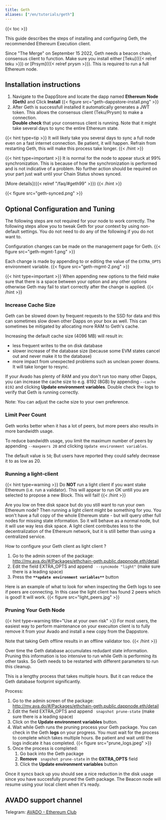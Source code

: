 ```yaml
---
title: Geth
aliases: ["/en/tutorials/geth"]
---
```


{{< toc >}}

This guide describes the steps of installing and configuring Geth, the recommended Ethereum Execution client.

Since "The Merge" on September 15 2022, Geth needs a beacon chain, consensus client to function. Make sure you install either [Teku]({{< relref teku >}}) or [Prsym]({{< relref prysm >}}). This is required to run a full Ethereum node.

## Installation instructions

1. Navigate to the DappStore and locate the dapp named **Ethereum Node (Geth)** and Click **Install**
  {{< figure src="geth-dappstore-install.png" >}}
2. After Geth is successfull installed it automatically generates a JWT token. This allows the consensus client (Teku/Prysm) to make a connection.  
  **Double check** that your consensus client is running. Note that it might take several days to sync the entire Ethereum state.

{{< hint type=tip >}}
It will likely take you several days to sync a full node even on a fast internet connection. Be patient, it will happen.
Refrain from restarting Geth, this will make this process take longer.
{{< /hint >}}

{{< hint type=important >}}
It is normal for the node to appear stuck at 99% synchronization.
This is because of how the synchronization is performed and is not indicative of a problem.
No further action should be required on your part just wait until your Chain Status shows synced.

[More details]({{< relref "/faq/#geth99" >}})
{{< /hint >}}

{{< figure src="geth-synced.png" >}}

## Optional Configuration and Tuning

The following steps are not required for your node to work correctly. The following steps allow you to tweak Geth for your context by using non-default settings. You do not need to do any of the following if you do not want to.


Configuration changes can be made on the management  page for Geth. {{< figure src="geth-mgmt-1.png" >}}

Each change is made by appending to or editing the value of the `EXTRA_OPTS` environment variable. {{< figure src="geth-mgmt-2.png" >}}

{{< hint type=important >}}
When appending new options to the field make sure that there is a space between your option and any other options otherwise Geth may fail to start correctly after the change is applied.
{{< /hint >}}

### Increase Cache Size
Geth can be slowed down by frequent requests to the SSD for data and this can sometimes slow down other Dapps on your box as well.
This can sometimes be mitigated by allocating more RAM to Geth's cache.

Increasing the default cache size (4096 MB) will result in:
- less frequent writes to the on disk database
- slower increase of the database size (because some EVM states cancel out and never make it to the database)
- more impact from unexpected problems such as unclean power downs. It will take longer to resync.

If your Avado has plenty of RAM and you don't run too many other Dapps, you can increase the cache size to e.g. 8192 (8GB) by appending `--cache 8192` and clicking **Update environment variables**. Double check the logs to verify that Geth is running correctly.

Note: You can adjust the cache size to your own preference.

### Limit Peer Count

Geth works better when it has a lot of peers, but more peers also results in more bandwidth usage. 

To reduce bandwidth usage, you limit the maximum number of peers by appending `--maxpeers 20` and clicking `Update environment variables`.

The default value is `50`; But users have reported they could safely decrease it to as low as 20.


### Running a light-client
{{< hint type=warning >}}
Do **NOT** run a light client if you want stake Ethereum (i.e. run a validator). This will appear to run OK untill you are selected to propose a new Block. This will fail!
{{< /hint >}}

Are you low on free disk space but do you still want to run your own Ethereum node? Then running a light client might be something for you. You won't have a full copy of the whole Ethereum state - but will query other full nodes for missing state information. So it will behave as a normal node, but it will use way less disk space. A light client contributes less to the decentralization of the Ethereum network, but it is still better than using a centralized service.

How to configure your Geth client as light client ?
1. Go to the admin screen of the package: <http://my.ava.do/#/Packages/ethchain-geth.public.dappnode.eth/detail>
2. Edit the field EXTRA_OPTS and append ` --syncmode "light"` (make sure there is a leading space)
3. Press the **`**update environment variables**`** button

Here is an example of what to look for when inspecting the Geth logs to see if peers are connecting. In this case the light client has found 2 peers which is good! It will work.
{{< figure src="light_peers.jpg" >}}


### Pruning Your Geth Node

{{< hint type=warning title="Use at your own risk" >}}
For most users, the easiest way to perform maintenance on your execuiton client is to fully remove it from your Avado and install a new copy from the Dappstore.

Note that taking Geth offline results in an offline validator too.
{{< /hint >}}

Over time the Geth database accumulates redudant state information. Pruning this information is too intensive to run while Geth is performing its other tasks. So Geth needs to be restarted with different parameters to run this cleanup.

This is a lengthy process that takes multiple hours. But it can reduce the Geth database footprint significantly.

Process:
1. Go to the admin screen of the package: <http://my.ava.do/#/Packages/ethchain-geth.public.dappnode.eth/detail>
2. Edit the field EXTRA_OPTS and append ` snapshot prune-state` (make sure there is a leading space) 
3. Click on the **Update environment variables** button.
4. Wait while Geth runs the pruning process your Geth package. You can check in the Geth **logs** on your progress. You must wait for the process to complete which takes multiple hours. Be patient and wait until the logs indicate it has completed. {{< figure src="prune_logs.jpeg" >}}
5. Once the process is completed:
   1. Go back into the Geth package
   2. **Remove** ` snapshot prune-state` in the **0XTRA_OPTS** field
   3. Click the **Update environment variables** button

Once it syncs back up you should see a nice reduction in the disk usage since you have succesfully pruned the Geth package. The Beacon node will resume using your local client when it's ready.

## AVADO support channel
Telegram: [AVADO - Ethereum Club](https://t.me/joinchat/IdBKSAiIvw-q1-1p)